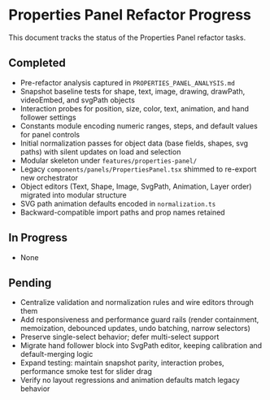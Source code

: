 # Properties Panel Refactor Progress

This document tracks the status of the Properties Panel refactor tasks.

## Completed
- Pre-refactor analysis captured in `PROPERTIES_PANEL_ANALYSIS.md`
- Snapshot baseline tests for shape, text, image, drawing, drawPath, videoEmbed, and svgPath objects
- Interaction probes for position, size, color, text, animation, and hand follower settings
- Constants module encoding numeric ranges, steps, and default values for panel controls
- Initial normalization passes for object data (base fields, shapes, svg paths) with silent updates on load and selection
- Modular skeleton under `features/properties-panel/`
- Legacy `components/panels/PropertiesPanel.tsx` shimmed to re-export new orchestrator
- Object editors (Text, Shape, Image, SvgPath, Animation, Layer order) migrated into modular structure
- SVG path animation defaults encoded in `normalization.ts`
- Backward-compatible import paths and prop names retained

## In Progress
- None

## Pending
- Centralize validation and normalization rules and wire editors through them
- Add responsiveness and performance guard rails (render containment, memoization, debounced updates, undo batching, narrow selectors)
- Preserve single-select behavior; defer multi-select support
- Migrate hand follower block into SvgPath editor, keeping calibration and default-merging logic
- Expand testing: maintain snapshot parity, interaction probes, performance smoke test for slider drag
- Verify no layout regressions and animation defaults match legacy behavior

